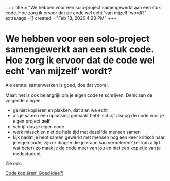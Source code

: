 +++
title = "We hebben voor een solo-project samengewerkt aan een stuk code. Hoe zorg ik ervoor dat de code wel echt 'van mijzelf' wordt?"
extra.tags =[]
created = "Feb 18, 2020 4:28 PM"
+++
# We hebben voor een solo-project samengewerkt aan een stuk code. Hoe zorg ik ervoor dat de code wel echt 'van mijzelf' wordt?


Als eerste: samenwerken is goed, doe dat vooral.

Maar: het is ook belangrijk om je eigen code te schrijven. Denk aan de volgende dingen:

- ga niet kopiëren en plakken, dat zien we echt
- als je samen een oplossing gemaakt hebt: schrijf alsnog de code voor je eigen project **zelf**
- schrijf dus je eigen code
- werk misschien niet de hele tijd met dezelfde mensen samen
- kijk nadat je hebt samen gewerkt met mensen nog een keer kritisch naar je eigen code, zijn er dingen die je eraan kan verbeteren? (er kan altijd wat beter) zo maak je de code meer van jou en niet een kopietje van je medestudent

Zie ook:

[Code kopiëren! Goed idee?!](@/code-kopieren-goed-idee.md)